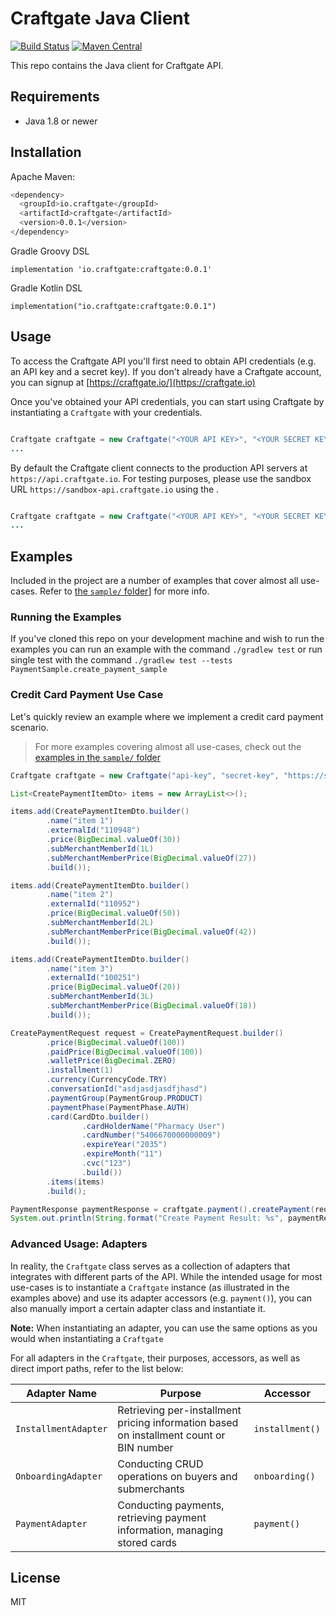 # Craftgate Java Client

[![Build Status](https://github.com/craftgate/craftgate-java-client/workflows/Craftgate%20Java%20CI/badge.svg?branch=master)](https://github.com/craftgate/craftgate-java-client/actions)
[![Maven Central](https://maven-badges.herokuapp.com/maven-central/io.craftgate/craftgate/badge.svg)](https://maven-badges.herokuapp.com/maven-central/io.craftgate/craftgate)

This repo contains the Java client for Craftgate API.

## Requirements
- Java 1.8 or newer

## Installation
Apache Maven:
```bash
<dependency>
  <groupId>io.craftgate</groupId>
  <artifactId>craftgate</artifactId>
  <version>0.0.1</version>
</dependency>
```
Gradle Groovy DSL
```
implementation 'io.craftgate:craftgate:0.0.1'
```
Gradle Kotlin DSL
```
implementation("io.craftgate:craftgate:0.0.1")
```

## Usage
To access the Craftgate API you'll first need to obtain API credentials (e.g. an API key and a secret key). If you don't already have a Craftgate account, you can signup at [https://craftgate.io/](https://craftgate.io)

Once you've obtained your API credentials, you can start using Craftgate by instantiating a `Craftgate` with your credentials.

```java

Craftgate craftgate = new Craftgate("<YOUR API KEY>", "<YOUR SECRET KEY>");
...

```

By default the Craftgate client connects to the production API servers at `https://api.craftgate.io`. For testing purposes, please use the sandbox URL `https://sandbox-api.craftgate.io` using the .

```java

Craftgate craftgate = new Craftgate("<YOUR API KEY>", "<YOUR SECRET KEY>", "https://sandbox-api.craftgate.io");
...

```

## Examples
Included in the project are a number of examples that cover almost all use-cases. Refer to [the `sample/` folder](./src/test/java/io/craftgate/sample)] for more info.

### Running the Examples
If you've cloned this repo on your development machine and wish to run the examples you can run an example with the command `./gradlew test` or run single test with the command `./gradlew test --tests PaymentSample.create_payment_sample`

### Credit Card Payment Use Case
Let's quickly review an example where we implement a credit card payment scenario.

> For more examples covering almost all use-cases, check out the [examples in the `sample/` folder](./src/test/java/io/craftgate/sample)

```java
Craftgate craftgate = new Craftgate("api-key", "secret-key", "https://sandbox-api.craftgate.io");

List<CreatePaymentItemDto> items = new ArrayList<>();

items.add(CreatePaymentItemDto.builder()
        .name("item 1")
        .externalId("110948")
        .price(BigDecimal.valueOf(30))
        .subMerchantMemberId(1L)
        .subMerchantMemberPrice(BigDecimal.valueOf(27))
        .build());

items.add(CreatePaymentItemDto.builder()
        .name("item 2")
        .externalId("110952")
        .price(BigDecimal.valueOf(50))
        .subMerchantMemberId(2L)
        .subMerchantMemberPrice(BigDecimal.valueOf(42))
        .build());

items.add(CreatePaymentItemDto.builder()
        .name("item 3")
        .externalId("100251")
        .price(BigDecimal.valueOf(20))
        .subMerchantMemberId(3L)
        .subMerchantMemberPrice(BigDecimal.valueOf(18))
        .build());

CreatePaymentRequest request = CreatePaymentRequest.builder()
        .price(BigDecimal.valueOf(100))
        .paidPrice(BigDecimal.valueOf(100))
        .walletPrice(BigDecimal.ZERO)
        .installment(1)
        .currency(CurrencyCode.TRY)
        .conversationId("asdjasdjasdfjhasd")
        .paymentGroup(PaymentGroup.PRODUCT)
        .paymentPhase(PaymentPhase.AUTH)
        .card(CardDto.builder()
                .cardHolderName("Pharmacy User")
                .cardNumber("5406670000000009")
                .expireYear("2035")
                .expireMonth("11")
                .cvc("123")
                .build())
        .items(items)
        .build();

PaymentResponse paymentResponse = craftgate.payment().createPayment(request);
System.out.println(String.format("Create Payment Result: %s", paymentResponse));
```

### Advanced Usage: Adapters
In reality, the `Craftgate` class serves as a collection of adapters that integrates with different parts of the API. While the intended usage for most use-cases is to instantiate a `Craftgate` instance (as illustrated in the examples above) and use its adapter accessors (e.g. `payment()`), you can also manually import a certain adapter class and instantiate it.

**Note:** When instantiating an adapter, you can use the same options as you would when instantiating a `Craftgate`

For all adapters in the `Craftgate`, their purposes, accessors, as well as direct import paths, refer to the list below:

| Adapter Name | Purpose | Accessor |
|--------------|---------|----------|
| `InstallmentAdapter` | Retrieving per-installment pricing information based on installment count or BIN number | `installment()` |
| `OnboardingAdapter` | Conducting CRUD operations on buyers and submerchants | `onboarding()` |
| `PaymentAdapter` | Conducting payments, retrieving payment information, managing stored cards | `payment()` |

## License
MIT
